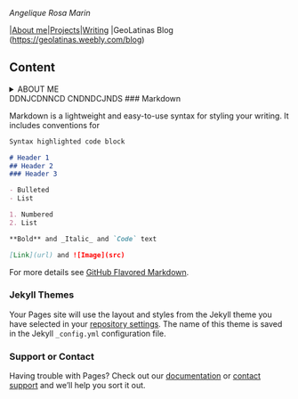 _Angelique Rosa Marin_

|[About me](https://github.com/)|[Projects](https://github.com/)|[Writing](https://github.com/)
|GeoLatinas Blog (https://geolatinas.weebly.com/blog)

## Content
<details>
<summary>ABOUT ME</summary>
<br>
Science.
</details>
DDNJCDNNCD
CNDNDCJNDS
### Markdown

Markdown is a lightweight and easy-to-use syntax for styling your writing. It includes conventions for

```markdown
Syntax highlighted code block

# Header 1
## Header 2
### Header 3

- Bulleted
- List

1. Numbered
2. List

**Bold** and _Italic_ and `Code` text

[Link](url) and ![Image](src)
```

For more details see [GitHub Flavored Markdown](https://guides.github.com/features/mastering-markdown/).

### Jekyll Themes

Your Pages site will use the layout and styles from the Jekyll theme you have selected in your [repository settings](https://github.com/angelique-rosa/angelique-rosa.github.io/settings). The name of this theme is saved in the Jekyll `_config.yml` configuration file.

### Support or Contact

Having trouble with Pages? Check out our [documentation](https://docs.github.com/categories/github-pages-basics/) or [contact support](https://github.com/contact) and we’ll help you sort it out.
